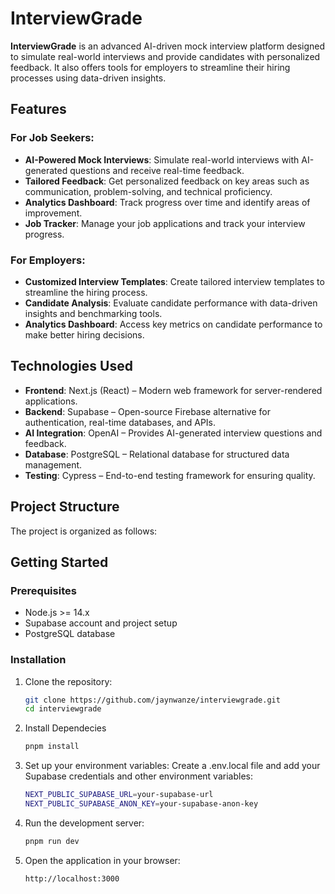 # InterviewGrade

**InterviewGrade** is an advanced AI-driven mock interview platform designed to simulate real-world interviews and provide candidates with personalized feedback. It also offers tools for employers to streamline their hiring processes using data-driven insights.

## Features

### For Job Seekers:
- **AI-Powered Mock Interviews**: Simulate real-world interviews with AI-generated questions and receive real-time feedback.
- **Tailored Feedback**: Get personalized feedback on key areas such as communication, problem-solving, and technical proficiency.
- **Analytics Dashboard**: Track progress over time and identify areas of improvement.
- **Job Tracker**: Manage your job applications and track your interview progress.

### For Employers:
- **Customized Interview Templates**: Create tailored interview templates to streamline the hiring process.
- **Candidate Analysis**: Evaluate candidate performance with data-driven insights and benchmarking tools.
- **Analytics Dashboard**: Access key metrics on candidate performance to make better hiring decisions.

## Technologies Used
- **Frontend**: Next.js (React) – Modern web framework for server-rendered applications.
- **Backend**: Supabase – Open-source Firebase alternative for authentication, real-time databases, and APIs.
- **AI Integration**: OpenAI – Provides AI-generated interview questions and feedback.
- **Database**: PostgreSQL – Relational database for structured data management.
- **Testing**: Cypress – End-to-end testing framework for ensuring quality.

## Project Structure
The project is organized as follows:

## Getting Started

### Prerequisites
- Node.js >= 14.x
- Supabase account and project setup
- PostgreSQL database

### Installation

1. Clone the repository:
   ```bash
   git clone https://github.com/jaynwanze/interviewgrade.git
   cd interviewgrade
   
2. Install Dependecies
   ```bash
   pnpm install

3. Set up your environment variables: Create a .env.local file and add your Supabase credentials and other environment variables:
   ```bash
   NEXT_PUBLIC_SUPABASE_URL=your-supabase-url
   NEXT_PUBLIC_SUPABASE_ANON_KEY=your-supabase-anon-key
   
4. Run the development server:
   ```bash
   pnpm run dev

5. Open the application in your browser:
   ```bash
   http://localhost:3000

